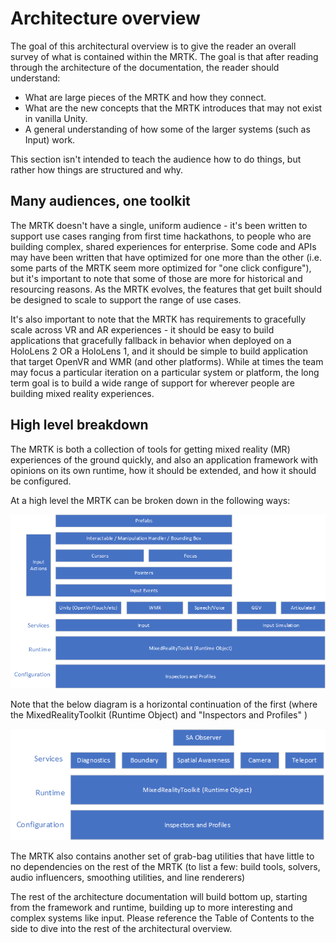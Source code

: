 # Architecture overview

The goal of this architectural overview is to give the reader an overall survey of what is
contained within the MRTK. The goal is that after reading through the architecture of the
documentation, the reader should understand:

- What are large pieces of the MRTK and how they connect.
- What are the new concepts that the MRTK introduces that may not exist in vanilla Unity.
- A general understanding of how some of the larger systems (such as Input) work.

This section isn't intended to teach the audience how to do things, but rather how things
are structured and why.

## Many audiences, one toolkit

The MRTK doesn't have a single, uniform audience - it's been written to support use cases
ranging from first time hackathons, to people who are building complex, shared experiences
for enterprise. Some code and APIs may have been written that have optimized for one more
than the other (i.e. some parts of the MRTK seem more optimized for "one click configure"),
but it's important to note that some of those are more for historical and resourcing
reasons. As the MRTK evolves, the features that get built should be designed to scale to
support the range of use cases.

It's also important to note that the MRTK has requirements to gracefully scale across VR
and AR experiences - it should be easy to build applications that gracefully
fallback in behavior when deployed on a HoloLens 2 OR a HoloLens 1, and it should be
simple to build application that target OpenVR and WMR (and other platforms). While at
times the team may focus a particular iteration on a particular system or platform, the
long term goal is to build a wide range of support for wherever people are building
mixed reality experiences.

## High level breakdown

The MRTK is both a collection of tools for getting mixed reality (MR) experiences of
the ground quickly, and also an application framework with opinions on its own runtime,
how it should be extended, and how it should be configured. 

At a high level the MRTK can be broken down in the following ways:

![Architecture Overview Diagram, Part 1](../../Documentation/Images/Architecture/OverviewDiagramPart1.png)

Note that the below diagram is a horizontal continuation of the first (where the
MixedRealityToolkit (Runtime Object) and "Inspectors and Profiles" )

![Architecture Overview Diagram, Part 2](../../Documentation/Images/Architecture/OverviewDiagramPart2.png)

The MRTK also contains another set of grab-bag utilities that have little to no
dependencies on the rest of the MRTK (to list a few: build tools, solvers, audio
influencers, smoothing utilities, and line renderers)

The rest of the architecture documentation will build bottom up, starting from the framework
and runtime, building up to more interesting and complex systems like input. Please reference the
Table of Contents to the side to dive into the rest of the architectural overview.
